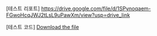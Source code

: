 [테스트 리포트]
https://drive.google.com/file/d/1SPynoqaem-FGwoHcqJWJ2tLsL9uPawXm/view?usp=drive_link

[테스트 코드]
[Download the file](https://raw.githubusercontent.com/EunjiNim/CypressTest/tree/master/cypress/e2e)

